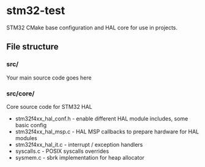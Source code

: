 # stm32-test

STM32 CMake base configuration and HAL core for use in projects.

## File structure
### src/
Your main source code goes here

### src/core/
Core source code for STM32 HAL
- stm32f4xx_hal_conf.h - enable different HAL module includes, some basic config
- stm32f4xx_hal_msp.c - HAL MSP callbacks to prepare hardware for HAL modules
- stm32f4xx_hal_it.c - interrupt / exception handlers
- syscalls.c - POSIX syscalls overrides
- sysmem.c - sbrk implementation for heap allocator 